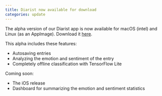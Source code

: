 ```yaml
---
title: Diarist now available for download
categories: update
---
```


The alpha version of our Diarist app is now available for macOS (intel) and Linux (as an AppImage). Download it [here](https://solipsis.ai/download/).

This alpha includes these features:

- Autosaving entries
- Analyzing the emotion and sentiment of the entry
- Completely offline classification with TensorFlow Lite

Coming soon:

- The iOS release
- Dashboard for summarizing the emotion and sentiment statistics